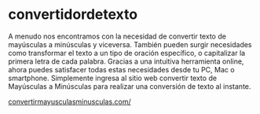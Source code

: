 # convertidordetexto
A menudo nos encontramos con la necesidad de convertir texto de mayúsculas a minúsculas y viceversa. También pueden surgir necesidades como transformar el texto a un tipo de oración específico, o capitalizar la primera letra de cada palabra. Gracias a una intuitiva herramienta online, ahora puedes satisfacer todas estas necesidades desde tu PC, Mac o smartphone. Simplemente ingresa al sitio web convertir texto de Mayúsculas a Minúsculas para realizar una conversión de texto al instante.

[convertirmayusculasminusculas.com/
](https://convertirmayusculasminusculas.com/)
